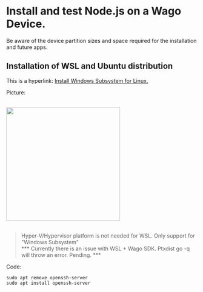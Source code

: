 # Install and test Node.js on a Wago Device.
Be aware of the device partition sizes and space required for the installation and future apps.

## Installation of WSL and Ubuntu distribution
This is a hyperlink: [Install Windows Subsystem for Linux.](https://nodejs.org/en/download/) <br/>

Picture:
<div align="left">
 <br>
 <img src="Img\Powershell_wsl2.PNG" width="300" hight="300"> <br><br>
</div>

> Hyper-V/Hypervisor platform is not needed for WSL. Only support for "Windows Subsystem" <br/>
> *** Currently there is an issue with WSL + Wago SDK. Ptxdist go -q will throw an error. Pending. *** <br/>

Code:
```
sudo apt remove openssh-server
sudo apt install openssh-server
```
